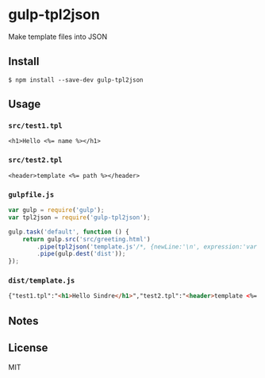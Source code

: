 # gulp-tpl2json
Make template files into JSON

## Install

```
$ npm install --save-dev gulp-tpl2json
```


## Usage

### `src/test1.tpl`

```erb
<h1>Hello <%= name %></h1>
```

### `src/test2.tpl`

```erb
<header>template <%= path %></header>
```

### `gulpfile.js`

```js
var gulp = require('gulp');
var tpl2json = require('gulp-tpl2json');

gulp.task('default', function () {
	return gulp.src('src/greeting.html')
		.pipe(tpl2json('template.js'/*, {newLine:'\n', expression:'var a = '}*/))
		.pipe(gulp.dest('dist'));
});
```

### `dist/template.js`

```html
{"test1.tpl":"<h1>Hello Sindre</h1>","test2.tpl":"<header>template <%= path %></header>"}
```


## Notes


## License

MIT
